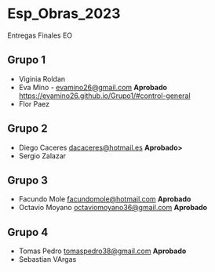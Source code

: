 # Esp_Obras_2023
Entregas Finales EO


## Grupo 1

* Viginia Roldan
* Eva Mino  - <evamino26@gmail.com> **Aprobado**  <https://evamino26.github.io/Grupo1/#control-general>
* Flor Paez

 ## Grupo 2
 * Diego Caceres <dacaceres@hotmail.es> **Aprobado>**
 * Sergio Zalazar
 
 ## Grupo 3
 * Facundo Mole <facundomole@hotmail.com> **Aprobado**
 * Octavio Moyano <octaviomoyano36@gmail.com> **Aprobado**
 
 ## Grupo 4
 * Tomas Pedro <tomaspedro38@gmail.com> **Aprobado** 
 * Sebastian VArgas
